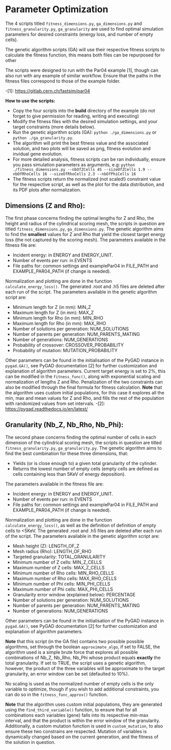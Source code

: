 # Parameter Optimization 
The 4 scripts titled `fitness_dimensions.py`, `ga_dimensions.py` and `fitness_granularity.py`, `ga_granularity` are used to find optimal simulation parameters for desired constraints (energy loss, and number of empty cells). 

The genetic algorithm scripts (GA) will use their respective fitness scripts to calculate the fitness function, this means both files can be repurposed for other 

The scripts were designed to run with the Par04 example [1], though can also run with any example of similar workflow. Ensure that the paths in the fitness files correspond to those of the example folder.

-[1]: https://gitlab.cern.ch/fastsim/par04

**How to use the scripts:** 
- Copy the four scripts into the **build** directory of the example (do not forget to give permission for reading, writing and executing)
- Modify the fitness files with the desired simulation settings, and your target constraints (more details below).
- Run the genetic algorithm scipts (GA): `python ./ga_dimensions.py` or `python ./ga_granularity.py`.
- The algorithm will print the best fitness value and the associated solution, and two plots will be saved as png, fitness evolution and invidual gene evolution.
- For more detailed analysis, fitness scripts can be ran individually, ensure you pass simulation parameters as arguments, e.g: `python ./fitness_dimensions.py --nbOfZCells 45 --sizeOfZCells 1.9 --nbOfRhoCells 16 --sizeOfRhoCells 2.3 --nbOfPhiCells 16`
- The fitness scripts return the normalized (not scaled!) constraint value for the respective script, as well as the plot for the data distribution, and its PDF plots after normalization.

## Dimensions (Z and Rho):
The first phase concerns finding the optimal lengths for Z and Rho, the height and radius of the cylindrical scoring mesh, the scripts in question are titled `fitness_dimensions.py`, `ga_dimensions.py`. The genetic algorithm aims to find the **smallest** values for Z and Rho that yield the closest target energy loss (the not captured by the scoring mesh).
The parameters available in the fitness file are:
- Incident energy: in ENERGY and ENERGY_UNIT.
- Number of events per run: in EVENTS
- File paths for: common settings and examplePar04 in FILE_PATH and EXAMPLE_PAR04_PATH (if change is needed).

Normalization and plotting are done in the function `calculate_energy_loss()`. The generated .root and .h5 files are deleted after each run of the script.
The parameters available in the genetic algorithm script are:
- Minimum length for Z (in mm): MIN_Z
- Maximum length for Z (in mm): MAX_Z
- Minimum length for Rho (in mm): MIN_RHO
- Maximum length for Rho (in mm): MAX_RHO
- Number of solutions per generation: NUM_SOLUTIONS
- Number of parents per generation: NUM_PARENTS_MATING
- Number of generations: NUM_GENERATIONS
- Probability of crossover: CROSSOVER_PROBABILITY
- Probability of mutation: MUTATION_PROBABILITY

Other parameters can be found in the initialisation of the PyGAD instance in `pygad.GA()`, see PyGAD documentation [2] for further customization and explanation of algorithm parameters.
Current target energy is set to 2%, this can be modified in the `fitness_func()`, along with exponential scaling and normalization of lengths Z and Rho. Penalization of the two constraints can also be modified through the final formula for fitness calculation.
**Note** that the algorithm uses custom initial populations, for this case it explores all the min, max and mean values for Z and Rho, and fills the rest of the population with randomized values from set intervals.
-[2]: https://pygad.readthedocs.io/en/latest/

## Granularity (Nb_Z, Nb_Rho, Nb_Phi):
The second phase concerns finding the optimal number of cells in each dimension of the cylindrical scoring mesh, the scripts in question are titled `fitness_granularity.py`, `ga_granularity.py`. The genetic algorithm aims to find the best combination for these three dimensions, that:
- Yields (or is close enough to) a given total granularity of the cylinder.
- Returns the lowest number of empty cells (empty cells are defined as cells containing less than 5KeV of energy deposition).
 
The parameters available in the fitness file are:
- Incident energy: in ENERGY and ENERGY_UNIT.
- Number of events per run: in EVENTS
- File paths for: common settings and examplePar04 in FILE_PATH and EXAMPLE_PAR04_PATH (if change is needed).

Normalization and plotting are done in the function `calculate_energy_loss()`, as well as the definition of definition of empty cells to <5KeV. The generated .root and .h5 files are deleted after each run of the script.
The parameters available in the genetic algorithm script are:
- Mesh height (Z): LENGTH_OF_Z
- Mesh radius (Rho): LENGTH_OF_RHO
- Targeted granularity: TOTAL_GRANULARITY
- Minimum number of Z cells: MIN_Z_CELLS
- Maximum number of Z cells: MAX_Z_CELLS
- Minimum number of Rho cells: MIN_RHO_CELLS
- Maximum number of Rho cells: MAX_RHO_CELLS
- Minimum number of Phi cells: MIN_PHI_CELLS
- Maximum number of Phi cells: MAX_PHI_CELLS
- Granularity error window (explained below): PERCENTAGE
- Number of solutions per generation: NUM_SOLUTIONS
- Number of parents per generation: NUM_PARENTS_MATING
- Number of generations: NUM_GENERATIONS

Other parameters can be found in the initialisation of the PyGAD instance in `pygad.GA()`, see PyGAD documentation [2] for further customization and explanation of algorithm parameters.

**Note** that this script (in the GA file) contains two possible possible algorithms, set through the boolean `approximate_algo`, if set to FALSE, the algorithm used is a simple brute force that explores all possible combinations of Nb_Z, Nb_Rho, Nb_Phi whose product equals **exactly** the total granularity.
If set to TRUE, the script uses a genetic algorithm, however, the product of the three variables will be approximate to the target granularity, an error window can be set (defaulted to 10%).

No scaling is used as the normalized number of empty cells is the only variable to optimize, though if you wish to add additional constraints, you can do so in the `fitness_func_approx()` function.

**Note** that the algorithm uses custom initial populations, they are generated using the `find_third_variable()` function, to ensure that for all combinations each variables (gene) falls into its respective min-max interval, and that the product is within the error window of the granularity.
Additionally, a custom mutation function is used in `custom_mutation`, to also ensure these two constrains are respected. Mutation of variables is dynamically changed based on the current generation, and the fitness of the solution in question.